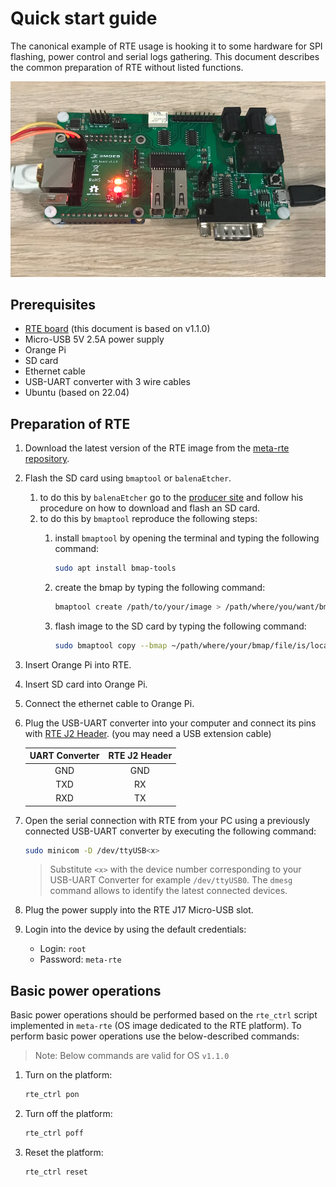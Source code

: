 # Quick start guide

The canonical example of RTE usage is hooking it to some hardware for SPI
flashing, power control and serial logs gathering. This document describes the
common preparation of RTE without listed functions.

![](../../../images/rte-v1.1.0-basic-rte.png)

## Prerequisites

* [RTE board](https://3mdeb.com/shop/open-source-hardware/open-source-hardware-3mdeb/rte/)
    (this document is based on v1.1.0)
* Micro-USB 5V 2.5A power supply
* Orange Pi
* SD card
* Ethernet cable
* USB-UART converter with 3 wire cables
* Ubuntu (based on 22.04)

## Preparation of RTE

1. Download the latest version of the RTE image from the
    [meta-rte repository](https://github.com/3mdeb/meta-rte/releases/latest).
1. Flash the SD card using `bmaptool` or `balenaEtcher`.
    1. to do this by `balenaEtcher` go to the [producer site](https://www.balena.io/etcher/)
        and follow his procedure on how to download and flash an SD card.
    1. to do this by `bmaptool` reproduce the following steps:
        1. install `bmaptool` by opening the terminal and typing the following
            command:

            ```bash
            sudo apt install bmap-tools
            ```

        1. create the bmap by typing the following command:

            ```bash
            bmaptool create /path/to/your/image > /path/where/you/want/bmap/file/saved/bmapfilename.bmap
            ```

        1. flash image to the SD card by typing the following command:

            ```bash
            sudo bmaptool copy --bmap ~/path/where/your/bmap/file/is/located /path/where/your/image/is/located /path/to/memory/device
            ```

1. Insert Orange Pi into RTE.
1. Insert SD card into Orange Pi.
1. Connect the ethernet cable to Orange Pi.
1. Plug the USB-UART converter into your computer and connect its pins with
    [RTE J2 Header](../specification/#uart0-header). (you may need a
    USB extension cable)

    |UART Converter | RTE J2 Header|
    |:-------------:|:------------:|
    | GND           | GND          |
    | TXD           | RX           |
    | RXD           | TX           |

1. Open the serial connection with RTE from your PC using a previously connected
    USB-UART converter by executing the following command:

    ```bash
    sudo minicom -D /dev/ttyUSB<x>
    ```

    > Substitute `<x>` with the device number corresponding to your USB-UART
    > Converter for example `/dev/ttyUSB0`. The `dmesg` command allows to
    > identify the latest connected devices.

1. Plug the power supply into the RTE J17 Micro-USB slot.
1. Login into the device by using the default credentials:
    - Login: `root`
    - Password: `meta-rte`

## Basic power operations

Basic power operations should be performed based on the `rte_ctrl` script
implemented in `meta-rte` (OS image dedicated to the RTE platform). To perform
basic power operations use the below-described commands:

>Note: Below commands are valid for OS `v1.1.0`

1. Turn on the platform:

    ```bash
    rte_ctrl pon
    ```

1. Turn off the platform:

    ```bash
    rte_ctrl poff
    ```

1. Reset the platform:

    ```bash
    rte_ctrl reset
    ```
